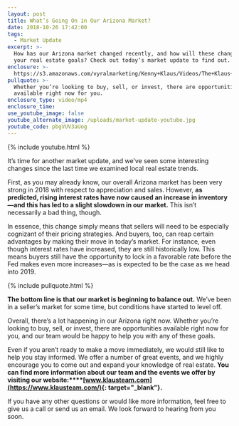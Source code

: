```yaml
---
layout: post
title: What’s Going On in Our Arizona Market?
date: 2018-10-26 17:42:00
tags:
  - Market Update
excerpt: >-
  How has our Arizona market changed recently, and how will these changes impact
  your real estate goals? Check out today’s market update to find out.
enclosure: >-
  https://s3.amazonaws.com/vyralmarketing/Kenny+Klaus/Videos/The+Klaus+Team-+Whats+Going+On+in+Our+Arizona+Market%253F.mp4
pullquote: >-
  Whether you’re looking to buy, sell, or invest, there are opportunities
  available right now for you.
enclosure_type: video/mp4
enclosure_time:
use_youtube_image: false
youtube_alternate_image: /uploads/market-update-youtube.jpg
youtube_code: pbgVUV3aUog
---
```


{% include youtube.html %}

It’s time for another market update, and we’ve seen some interesting changes since the last time we examined local real estate trends.

First, as you may already know, our overall Arizona market has been very strong in 2018 with respect to appreciation and sales. However, **as predicted, rising interest rates have now caused an increase in inventory—and this has led to a slight slowdown in our market.** This isn’t necessarily a bad thing, though.

In essence, this change simply means that sellers will need to be especially cognizant of their pricing strategies. And buyers, too, can reap certain advantages by making their move in today’s market. For instance, even though interest rates have increased, they are still historically low. This means buyers still have the opportunity to lock in a favorable rate before the Fed makes even more increases—as is expected to be the case as we head into 2019.

{% include pullquote.html %}

**The bottom line is that our market is beginning to balance out.** We’ve been in a seller’s market for some time, but conditions have started to level off.

Overall, there’s a lot happening in our Arizona right now. Whether you’re looking to buy, sell, or invest, there are opportunities available right now for you, and our team would be happy to help you with any of these goals.

Even if you aren’t ready to make a move immediately, we would still like to help you stay informed. We offer a number of great events, and we highly encourage you to come out and expand your knowledge of real estate. **You can find more information about our team and the events we offer by visiting our website:****[www.klausteam.com](https://www.klausteam.com/){: target="_blank"}.**

If you have any other questions or would like more information, feel free to give us a call or send us an email. We look forward to hearing from you soon.